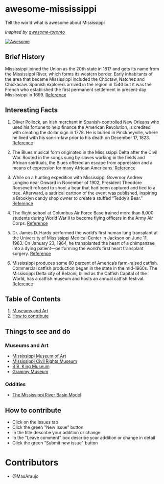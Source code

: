 # awesome-mississippi
Tell the world what is awesome about Mississippi

*Inspired by [awesome-toronto](https://github.com/rodolfobandeira/awesome-toronto)*

[![Awesome](https://cdn.rawgit.com/sindresorhus/awesome/d7305f38d29fed78fa85652e3a63e154dd8e8829/media/badge.svg)](https://github.com/sindresorhus/awesome)

## Brief History

Mississippi joined the Union as the 20th state in 1817 and gets its name from the Mississippi River,
which forms its western border. Early inhabitants of the area that became Mississippi included the 
Choctaw, Natchez and Chickasaw. Spanish explorers arrived in the region in 1540 but it was the French 
who established the first permanent settlement in present-day Mississippi in 1699. 
[Reference](https://www.history.com/topics/us-states/mississippi)

## Interesting Facts

1. Oliver Pollock, an Irish merchant in Spanish-controlled New Orleans who used his fortune to help finance 
    the American Revolution, is credited with creating the dollar sign in 1778. He is buried in Pinckneyville, 
    where he lived with his son-in-law prior to his death on December 17, 1823.
    [Reference](https://www.history.com/topics/us-states/mississippi)

2. The Blues musical form originated in the Mississippi Delta after the Civil War. Rooted in the songs sung 
    by slaves working in the fields and African spirituals, the Blues offered an escape from oppression and a means 
    of expression for many African Americans.
    [Reference](https://www.history.com/topics/us-states/mississippi)

3. While on a hunting expedition with Mississippi Governor Andrew Longino near Onward in November of 1902, 
    President Theodore Roosevelt refused to shoot a bear that had been captured and tied to a tree. Afterward, 
    a satirical cartoon of the event was published, inspiring a Brooklyn candy shop owner to create a stuffed 
    “Teddy’s Bear.”
    [Reference](https://www.history.com/topics/us-states/mississippi)

4. The flight school at Columbus Air Force Base trained more than 8,000 students during World War II to become 
    flying officers in the Army Air Corps.
    [Reference](https://www.history.com/topics/us-states/mississippi)

5. Dr. James D. Hardy performed the world’s first human lung transplant at the University of Mississippi Medical 
    Center in Jackson on June 11, 1963. On January 23, 1964, he transplanted the heart of a chimpanzee into a 
    dying patient—performing the world’s first heart transplant surgery.
    [Reference](https://www.history.com/topics/us-states/mississippi)

6. Mississippi produces some 60 percent of America’s farm-raised catfish. Commercial catfish production began in 
    the state in the mid-1960s. The Mississippi Delta city of Belzoni, billed as the Catfish Capital of the World, 
    has a catfish museum and hosts an annual catfish festival.
    [Reference](https://www.history.com/topics/us-states/mississippi)

## Table of Contents

  1. [Museums and Art](#museums-and-art)
  2. [How to contribute](#how-to-contribute)


## Things to see and do
### Museums and Art
- [Mississippi Museum of Art](http://www.msmuseumart.org/)
- [Mississippi Civil Rights Museum](https://mcrm.mdah.ms.gov/)
- [B.B. King Museum](https://bbkingmuseum.org/) 
- [Grammy Museum](https://www.grammymuseum.org/)
### Oddities
- [The Mississippi River Basin Model](https://www.atlasobscura.com/places/the-mississippi-river-basin-model-jackson-mississippi)

## How to contribute
- Click on the Issues tab
- Click the green "New Issue" button
- In the title describe your addition or change
- In the "Leave comment" box describe your addition or change in detail
- Click the green "Submit new issue" button

# Contributors
- @MauAraujo
